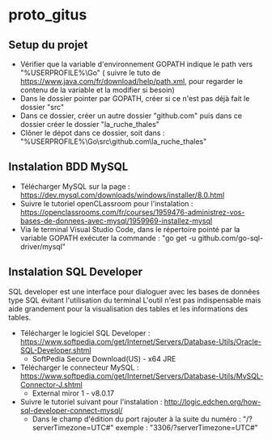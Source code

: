 # proto_gitus

## Setup du projet

- Vérifier que la variable d'environnement GOPATH indique le path vers "%USERPROFILE%\Go" ( suivre le tuto de https://www.java.com/fr/download/help/path.xml, pour regarder le contenu de la variable et la modifier si besoin)
- Dans le dossier pointer par GOPATH, créer si ce n'est pas déjà fait le dossier "src"
- Dans ce dossier, créer un autre dossier "github.com" puis dans ce dossier créer le dossier "la_ruche_thales"
- Clôner le dépot dans ce dossier, soit dans : "%USERPROFILE%\Go\src\github.com\la_ruche_thales"

## Instalation BDD MySQL

- Télécharger MySQL sur la page : https://dev.mysql.com/downloads/windows/installer/8.0.html
- Suivre le tutoriel openCLassroom pour l'instalation : https://openclassrooms.com/fr/courses/1959476-administrez-vos-bases-de-donnees-avec-mysql/1959969-installez-mysql
- Via le terminal Visual Studio Code, dans le répertoire pointé par la variable GOPATH exécuter la commande : "go get -u github.com/go-sql-driver/mysql"

## Instalation SQL Developer

SQL developer est une interface pour dialoguer avec les bases de données type SQL évitant l'utilisation du terminal
L'outil n'est pas indispensable mais aide grandement pour la visualisation des tables et les informations des tables.

- Télécharger le logiciel SQL Developer : https://www.softpedia.com/get/Internet/Servers/Database-Utils/Oracle-SQL-Developer.shtml
    * SoftPedia Secure Download(US) - x64 JRE
- Télécharger le connecteur MySQL : https://www.softpedia.com/get/Internet/Servers/Database-Utils/MySQL-Connector-J.shtml
    * External miror 1 - v8.0.17
- Suivre le tutoriel suivant pour l'instalation : http://logic.edchen.org/how-sql-developer-connect-mysql/
    * Dans le champ d'édition du port rajouter à la suite du numéro : "/?serverTimezone=UTC#" exemple : "3306/?serverTimezone=UTC#"


